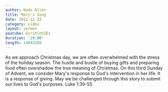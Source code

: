 ```yaml
--- 
author: Wade Allen 
title: Mary's Song
date: 2012-12-23
category: video
layout: sermon 
youtube: GvrihlnhZEs
duration: '29:00'
length: 14093208
---
```


As we approach Christmas day, we are often overwhelmed with the stress of the holiday season. The hustle and bustle of buying gifts and preparing food often overshadow the true meaning of Christmas. On this third Sunday of Advent, we consider Mary's response to God's intervention in her life. It is a response of giving. May we be challenged through this story to submit our lives to God's purposes. Luke 1:39-55
